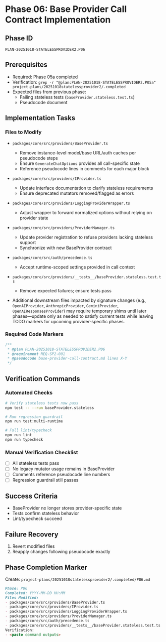 # Phase 06: Base Provider Call Contract Implementation

## Phase ID

`PLAN-20251018-STATELESSPROVIDER2.P06`

## Prerequisites

- Required: Phase 05a completed
- Verification: `grep -r "@plan:PLAN-20251018-STATELESSPROVIDER2.P05a" project-plans/20251018statelessprovider2/.completed`
- Expected files from previous phase:
  - Failing stateless tests (`baseProvider.stateless.test.ts`)
  - Pseudocode document

## Implementation Tasks

### Files to Modify

- `packages/core/src/providers/BaseProvider.ts`
  - Remove instance-level model/base URL/auth caches per pseudocode steps
  - Ensure `GenerateChatOptions` provides all call-specific state
  - Reference pseudocode lines in comments for each major block

- `packages/core/src/providers/IProvider.ts`
  - Update interface documentation to clarify stateless requirements
  - Ensure deprecated mutators removed/flagged as errors

- `packages/core/src/providers/LoggingProviderWrapper.ts`
  - Adjust wrapper to forward normalized options without relying on provider state

- `packages/core/src/providers/ProviderManager.ts`
  - Update provider registration to refuse providers lacking stateless support
  - Synchronize with new BaseProvider contract

- `packages/core/src/auth/precedence.ts`
  - Accept runtime-scoped settings provided in call context

- `packages/core/src/providers/__tests__/baseProvider.stateless.test.ts`
  - Remove expected failures; ensure tests pass

- Additional downstream files impacted by signature changes (e.g., `OpenAIProvider`, `AnthropicProvider`, `GeminiProvider`, `OpenAIResponsesProvider`) may require temporary shims until later phases—update only as needed to satisfy current tests while leaving TODO markers for upcoming provider-specific phases.

### Required Code Markers

```typescript
/**
 * @plan PLAN-20251018-STATELESSPROVIDER2.P06
 * @requirement REQ-SP2-001
 * @pseudocode base-provider-call-contract.md lines X-Y
 */
```

## Verification Commands

### Automated Checks

```bash
# Verify stateless tests now pass
npm test -- --run baseProvider.stateless

# Run regression guardrail
npm run test:multi-runtime

# Full lint/typecheck
npm run lint
npm run typecheck
```

### Manual Verification Checklist

- [ ] All stateless tests pass
- [ ] No legacy mutator usage remains in BaseProvider
- [ ] Comments reference pseudocode line numbers
- [ ] Regression guardrail still passes

## Success Criteria

- BaseProvider no longer stores provider-specific state
- Tests confirm stateless behavior
- Lint/typecheck succeed

## Failure Recovery

1. Revert modified files
2. Reapply changes following pseudocode exactly

## Phase Completion Marker

Create: `project-plans/20251018statelessprovider2/.completed/P06.md`

```markdown
Phase: P06
Completed: YYYY-MM-DD HH:MM
Files Modified:
- packages/core/src/providers/BaseProvider.ts
- packages/core/src/providers/IProvider.ts
- packages/core/src/providers/LoggingProviderWrapper.ts
- packages/core/src/providers/ProviderManager.ts
- packages/core/src/auth/precedence.ts
- packages/core/src/providers/__tests__/baseProvider.stateless.test.ts
Verification:
- <paste command outputs>
```
